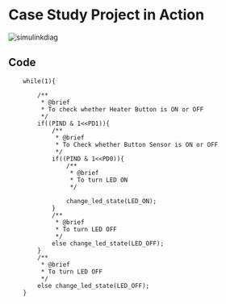 # Case Study Project in Action

![simulinkdiag](https://user-images.githubusercontent.com/80656121/116650629-36d8bc80-a99f-11eb-80e3-aad5477fe55a.PNG)

## Code 
```
	while(1){
        
        /**
         * @brief 
         * To check whether Heater Button is ON or OFF
         */
        if((PIND & 1<<PD1)){
            /**
             * @brief 
             * To Check whether Button Sensor is ON or OFF
             */
            if((PIND & 1<<PD0)){
                /**
                 * @brief 
                 * To turn LED ON
                 */
                
                change_led_state(LED_ON);
            }
            /**
             * @brief 
             * To turn LED OFF 
             */
            else change_led_state(LED_OFF);
        }
        /**
         * @brief 
         * To turn LED OFF 
         */
        else change_led_state(LED_OFF);
    }
```
